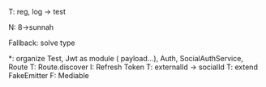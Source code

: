 T: reg, log -> test

N: 8->sunnah

Fallback: solve type

*: organize Test, Jwt as module ( payload...), Auth, SocialAuthService, Route
T: Route.discover
I: Refresh Token
T: externalId -> socialId
T: extend FakeEmitter
F: Mediable